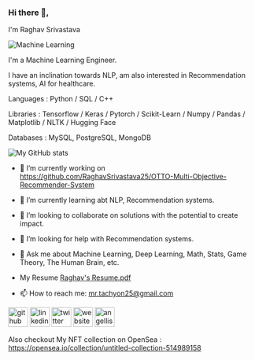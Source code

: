 ### Hi there 👋,

I'm Raghav Srivastava

![Machine Learning](https://pbs.twimg.com/profile_banners/1469129923004538884/1658736319/1500x500)

I'm a Machine Learning Engineer.

I have an inclination towards NLP, am also interested in Recommendation systems, AI for healthcare. 

Languages : Python / SQL / C++ 

Libraries : Tensorflow / Keras / Pytorch / Scikit-Learn / Numpy / Pandas / Matplotlib / NLTK / Hugging Face

Databases : MySQL, PostgreSQL, MongoDB 


![My GitHub stats](https://github-readme-stats.vercel.app/api?username=RaghavSrivastava25&show_icons=true&theme=tokyonight)

- 🔭 I’m currently working on https://github.com/RaghavSrivastava25/OTTO-Multi-Objective-Recommender-System

- 🌱 I’m currently learning abt NLP, Recommendation systems.

- 👯 I’m looking to collaborate on solutions with the potential to create impact. 

- 🤔 I’m looking for help with Recommendation systems.

- 💬 Ask me about Machine Learning, Deep Learning, Math, Stats, Game Theory, The Human Brain, etc. 

- My Resume
[Raghav's Resume.pdf](https://github.com/RaghavSrivastava25/RaghavSrivastava25/files/9661734/Raghav.s.Resume.pdf)

- 📫 How to reach me: mr.tachyon25@gmail.com 


[<img src='https://cdn.jsdelivr.net/npm/simple-icons@3.0.1/icons/github.svg' alt='github' height='40'>](https://github.com/https://github.com/RaghavSrivastava25) [<img src='https://cdn.jsdelivr.net/npm/simple-icons@3.0.1/icons/linkedin.svg' alt='linkedin' height='40'>](https://www.linkedin.com/in/https://www.linkedin.com/in/raghav-srivastava-4a7002224//) [<img src='https://cdn.jsdelivr.net/npm/simple-icons@3.0.1/icons/twitter.svg' alt='twitter' height='40'>](https://twitter.com/https://twitter.com/Raghav_11001_ai)  [<img src='https://cdn.jsdelivr.net/npm/simple-icons@3.0.1/icons/icloud.svg' alt='website' height='40'>](https://www.notion.so/Raghav-Srivastava-a18bb03c955242ebae845af1096cb130) [<img src='https://cdn.jsdelivr.net/npm/simple-icons@3.0.1/icons/angellist.svg' alt='angellist' height='40'>](https://angel.co/u/raghav-srivastava-8) 



Also checkout My NFT collection on OpenSea :
https://opensea.io/collection/untitled-collection-514989158
